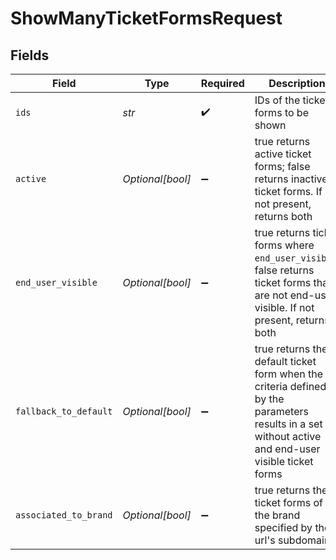 # ShowManyTicketFormsRequest


## Fields

| Field                                                                                                                                              | Type                                                                                                                                               | Required                                                                                                                                           | Description                                                                                                                                        | Example                                                                                                                                            |
| -------------------------------------------------------------------------------------------------------------------------------------------------- | -------------------------------------------------------------------------------------------------------------------------------------------------- | -------------------------------------------------------------------------------------------------------------------------------------------------- | -------------------------------------------------------------------------------------------------------------------------------------------------- | -------------------------------------------------------------------------------------------------------------------------------------------------- |
| `ids`                                                                                                                                              | *str*                                                                                                                                              | :heavy_check_mark:                                                                                                                                 | IDs of the ticket forms to be shown                                                                                                                | 1,2,3                                                                                                                                              |
| `active`                                                                                                                                           | *Optional[bool]*                                                                                                                                   | :heavy_minus_sign:                                                                                                                                 | true returns active ticket forms; false returns inactive ticket forms. If not present, returns both                                                |                                                                                                                                                    |
| `end_user_visible`                                                                                                                                 | *Optional[bool]*                                                                                                                                   | :heavy_minus_sign:                                                                                                                                 | true returns ticket forms where `end_user_visible`; false returns ticket forms that are not end-user visible. If not present, returns both         |                                                                                                                                                    |
| `fallback_to_default`                                                                                                                              | *Optional[bool]*                                                                                                                                   | :heavy_minus_sign:                                                                                                                                 | true returns the default ticket form when the criteria defined by the parameters results in a set without active and end-user visible ticket forms |                                                                                                                                                    |
| `associated_to_brand`                                                                                                                              | *Optional[bool]*                                                                                                                                   | :heavy_minus_sign:                                                                                                                                 | true returns the ticket forms of the brand specified by the url's subdomain                                                                        |                                                                                                                                                    |